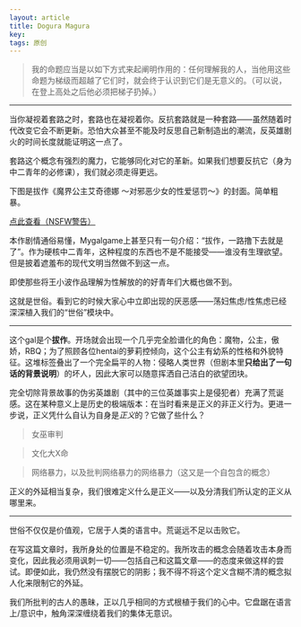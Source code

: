 ```yaml
---
layout: article
title: Dogura Magura
key: 
tags: 原创
---
```


> 我的命题应当是以如下方式来起阐明作用的：任何理解我的人，当他用这些命题为梯级而超越了它们时，就会终于认识到它们是无意义的。（可以说，在登上高处之后他必须把梯子扔掉。）

<!--more-->

---

<script>
        if (prompt('This trivial encrypt is made with Javascript','password') !== '13572468'){
            alert('密码错误！');
            history.back();
        }
</script>

当你凝视着套路之时，套路也在凝视着你。反抗套路就是一种套路——虽然随着时代改变它会不断更新。恐怕大众甚至不能及时反思自己新制造出的潮流，反英雄剧火的时间长度就能证明这一点了。

套路这个概念有强烈的魔力，它能够同化对它的革新。如果我们想要反抗它（身为中二青年的必修课），我们就必须走得更远。

下图是拔作《魔界公主艾奇德娜 ～对邪恶少女的性爱惩罚～》的封面。简单粗暴。

[点此查看（NSFW警告）](/assets/images/2018-08-17-2-all-gal-are-created-equal.jpg)

本作剧情通俗易懂，Mygalgame上甚至只有一句介绍：“拔作，一路撸下去就是了”。作为硬核中二青年，这种程度的东西也不是不能接受——谁没有生理欲望。但是披着遮羞布的现代文明当然做不到这一点。

即使那些将王小波作品理解为性解放的的好青年们大概也做不到。

这就是世俗。看到它的时候大家心中立即出现的厌恶感——荡妇焦虑/性焦虑已经深深植入我们的“世俗”模块中。

---

这个gal是个**拔作**。开场就会出现一个几乎完全脸谱化的角色：魔物，公主，傲娇，RBQ；为了照顾各位hentai的萝莉控倾向，这个公主有幼系的性格和外貌特征。这堆标签叠出了一个完全扁平的人物：侵略人类世界（但剧本里**只给出了一句话的背景说明**）的坏人，因此大家可以随意挥洒自己洁白的欲望团块。

完全切除背景故事的伪劣英雄剧（其中的三位英雄事实上是侵犯者）充满了荒诞感。这在某种意义上是历史的极端版本：在当时看来是正义的非正义行为。更进一步说，正义凭什么自认为自身是*正义*的？它做了些什么？

> 女巫审判

> 文化大X命

> 网络暴力，以及批判网络暴力的网络暴力（这又是一个自包含的概念）

正义的外延相当复杂，我们很难定义什么是正义——以及分清我们所认定的正义从哪里来。

---

世俗不仅仅是价值观，它居于人类的语言中。荒诞远不足以击败它。

在写这篇文章时，我所身处的位置是不稳定的。我所攻击的概念会随着攻击本身而变化，因此我必须用讽刺一切——包括自己和这篇文章——的态度来做这样的尝试。即便如此，我仍然没有摆脱它的阴影；我不得不将这个定义含糊不清的概念拟人化来限制它的外延。

我们所批判的古人的愚昧，正以几乎相同的方式根植于我们的心中。它盘踞在语言上/意识中，触角深深缠绕着我们的集体无意识。